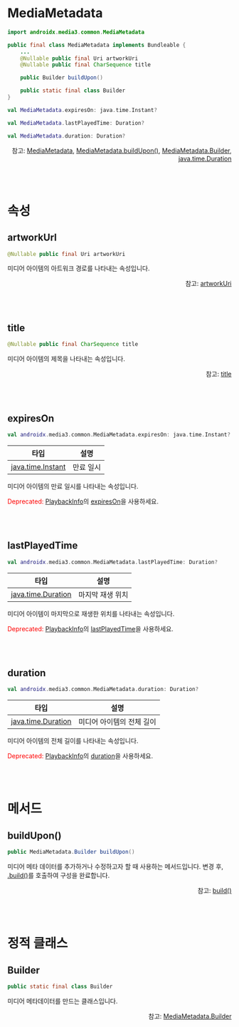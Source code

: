 # MediaMetadata

```kotlin
import androidx.media3.common.MediaMetadata
```

```java
public final class MediaMetadata implements Bundleable {
    ...
    @Nullable public final Uri artworkUri
    @Nullable public final CharSequence title

    public Builder buildUpon()

    public static final class Builder
}
```
```kotlin
val MediaMetadata.expiresOn: java.time.Instant?

val MediaMetadata.lastPlayedTime: Duration?

val MediaMetadata.duration: Duration?
```
<div align="right">
참고: <a href="https://developer.android.com/reference/androidx/media3/common/MediaMetadata">MediaMetadata</a>, 
<a href="https://developer.android.com/reference/androidx/media3/common/MediaMetadata#buildUpon()">MediaMetadata.buildUpon()</a>, 
<a href="https://developer.android.com/reference/kotlin/androidx/media3/common/MediaMetadata.Builder">MediaMetadata.Builder</a>, 
<a href="https://developer.android.com/reference/java/time/Duration">java.time.Duration</a>
</div>

<br><br>
# 속성

## artworkUrl
```java
@Nullable public final Uri artworkUri
```
미디어 아이템의 아트워크 경로를 나타내는 속성입니다.
<div align="right">
참고: <a href="https://developer.android.com/reference/androidx/media3/common/MediaMetadata#artworkUri()">artworkUri</a>
</div>

<br><br>
## title
```java
@Nullable public final CharSequence title
```
미디어 아이템의 제목을 나타내는 속성입니다.
<div align="right">
참고: <a href="https://developer.android.com/reference/androidx/media3/common/MediaMetadata#title()">title</a>
</div>

<!-- <br><br>
### downloadPath
```kotlin
import com.newin.nplayer.sdk.extensions.downloadPath

val androidx.media3.common.MediaMetadata.downloadPath: kotlin.String?
```
디바이스에 저장된 경로를 나타내는 속성입니다.
-->
<br><br>
## expiresOn
```kotlin
val androidx.media3.common.MediaMetadata.expiresOn: java.time.Instant?
```
| 타입 |설명|
|:--:|:--:|
|[java.time.Instant](https://developer.android.com/reference/java/time/Instant)|만료 일시|

미디어 아이템의 만료 일시를 나타내는 속성입니다.

<text style="color:red;">Deprecated: </text><a href="../playback-info/home.md">PlaybackInfo</a>의 
<a href="../playback-info/home.md#expireson">expiresOn</a>을 사용하세요.

<br><br>
## lastPlayedTime
```kotlin
val androidx.media3.common.MediaMetadata.lastPlayedTime: Duration?
```
| 타입 | 설명 |
|:--:|:--:|
|[java.time.Duration](https://developer.android.com/reference/java/time/Duration)|마지막 재생 위치|

미디어 아이템이 마지막으로 재생한 위치를 나타내는 속성입니다.

<text style="color:red;">Deprecated: </text><a href="../playback-info/home.md">PlaybackInfo</a>의 
<a href="../playback-info/home.md#lastplayedtime">lastPlayedTime</a>을 사용하세요.

<br><br>
## duration
```kotlin
val androidx.media3.common.MediaMetadata.duration: Duration?
```
| 타입 | 설명 |
|:--:|:--:|
|[java.time.Duration](https://developer.android.com/reference/java/time/Duration)|미디어 아이템의 전체 길이|

미디어 아이템의 전체 길이를 나타내는 속성입니다.

<text style="color:red;">Deprecated: </text><a href="../playback-info/home.md">PlaybackInfo</a>의 
<a href="../playback-info/home.md#duration">duration</a>을 사용하세요.

<br><br>
# 메서드

## buildUpon()
```java
public MediaMetadata.Builder buildUpon()
```
미디어 메타 데이터를 추가하거나 수정하고자 할 때 사용하는 메서드입니다. 변경 후, [.build()](https://developer.android.com/reference/androidx/media3/common/MediaMetadata.Builder#build())를 호출하여 구성을 완료합니다.
<div align="right">
참고: <a href="https://developer.android.com/reference/androidx/media3/common/MediaMetadata.Builder#build()">build()</a>
</div>

<br><br>
# 정적 클래스

## Builder
```java
public static final class Builder
```

미디어 메타데이터를 만드는 클래스입니다.

<div align="right">
참고: 
<a href="https://developer.android.com/reference/kotlin/androidx/media3/common/MediaMetadata.Builder">MediaMetadata.Builder</a>
</div>


